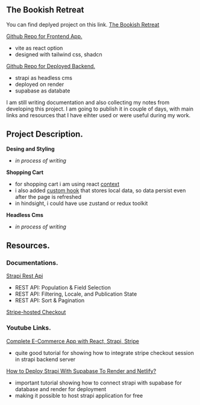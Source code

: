 ## The Bookish Retreat

You can find deplyed project on this link. [The Bookish Retreat](bookstore-app-tau.vercel.app)

[Github Repo for Frontend App.](https://github.com/MajkoDev/bookstore-client)
- vite as react option
- designed with tailwind css, shadcn 

[Github Repo for Deployed Backend.](https://github.com/MajkoDev/bookstore-server)
- strapi as headless cms
- deployed on render
- supabase as databate

I am still writing documentation and also collecting my notes from developing this project. I am going to publish it in couple of days, with main links and resources that I have eihter used or were useful during my work.


## Project Description.

**Desing and Styling**
- *in process of writing*

**Shopping Cart**
- for shopping cart i am using react [context](frontend/src/context/index.jsx) 
- i also added [custom hook](frontend/src/hooks/useLocalStorage.jsx) that stores local data, so data persist even after the page is refreshed
- in hindsight, i could have use zustand or redux toolkit

**Headless Cms**
- *in process of writing*



## Resources.

### Documentations.

[Strapi Rest Api](https://docs.strapi.io/dev-docs/api/rest)
- REST API: Population & Field Selection
- REST API: Filtering, Locale, and Publication State
- REST API: Sort & Pagination

[Stripe-hosted Checkout](https://docs.stripe.com/checkout/quickstart)

### Youtube Links.

[Complete E-Commerce App with React, Strapi, Stripe](https://www.youtube.com/watch?v=BCkWFblNLKU&t=267s)
- quite good tutorial for showing how to integrate stripe checkout session in strapi backend server

[How to Deploy Strapi With Supabase To Render and Netlify?](https://www.youtube.com/watch?v=yYumQlLZ8mM)
- important tutorial showing how to connect strapi with supabase for database and render for deployment
- making it possible to host strapi application for free